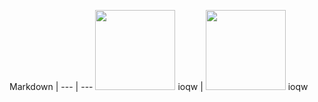 Markdown | 
--- | ---
<img src="https://raw.githubusercontent.com/KuehnhammerTobias/ioqw/master/misc/quakewars.png" width="128"> ioqw | <img src="https://raw.githubusercontent.com/KuehnhammerTobias/ioqw/master/misc/quakewars.png" width="128"> ioqw
